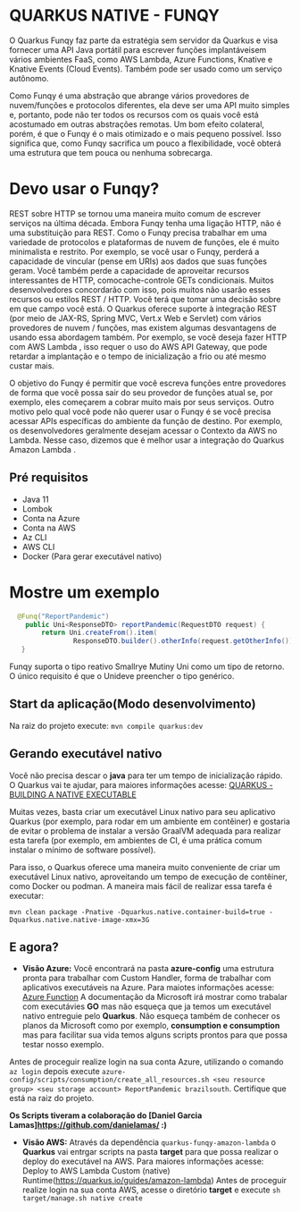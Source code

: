 


# QUARKUS NATIVE - FUNQY
O Quarkus Funqy faz parte da estratégia sem servidor da Quarkus e visa fornecer uma API Java portátil para escrever funções implantáveis ​​em vários ambientes FaaS, como AWS Lambda, Azure Functions, Knative e Knative Events (Cloud Events). Também pode ser usado como um serviço autônomo.

Como Funqy é uma abstração que abrange vários provedores de nuvem/funções e protocolos diferentes, ela deve ser uma API muito simples e, portanto, pode não ter todos os recursos com os quais você está acostumado em outras abstrações remotas. Um bom efeito colateral, porém, é que o Funqy é o mais otimizado e o mais pequeno possível. Isso significa que, como Funqy sacrifica um pouco a flexibilidade, você obterá uma estrutura que tem pouca ou nenhuma sobrecarga.

# Devo usar o Funqy?
REST sobre HTTP se tornou uma maneira muito comum de escrever serviços na última década. Embora Funqy tenha uma ligação HTTP, não é uma substituição para REST. Como o Funqy precisa trabalhar em uma variedade de protocolos e plataformas de nuvem de funções, ele é muito minimalista e restrito. Por exemplo, se você usar o Funqy, perderá a capacidade de vincular (pense em URIs) aos dados que suas funções geram. Você também perde a capacidade de aproveitar recursos interessantes de HTTP, comocache-controle GETs condicionais. Muitos desenvolvedores concordarão com isso, pois muitos não usarão esses recursos ou estilos REST / HTTP. Você terá que tomar uma decisão sobre em que campo você está. O Quarkus oferece suporte à integração REST (por meio de JAX-RS, Spring MVC, Vert.x Web e Servlet) com vários provedores de nuvem / funções, mas existem algumas desvantagens de usando essa abordagem também. Por exemplo, se você deseja fazer HTTP com AWS Lambda , isso requer o uso do AWS API Gateway, que pode retardar a implantação e o tempo de inicialização a frio ou até mesmo custar mais.

O objetivo do Funqy é permitir que você escreva funções entre provedores de forma que você possa sair do seu provedor de funções atual se, por exemplo, eles começarem a cobrar muito mais por seus serviços. Outro motivo pelo qual você pode não querer usar o Funqy é se você precisa acessar APIs específicas do ambiente da função de destino. Por exemplo, os desenvolvedores geralmente desejam acessar o Contexto da AWS no Lambda. Nesse caso, dizemos que é melhor usar a integração do Quarkus Amazon Lambda .

## Pré requisitos
* Java 11
* Lombok
* Conta na Azure
* Conta na AWS
* Az CLI
* AWS CLI
* Docker (Para gerar executável nativo)

# Mostre um exemplo
```java
  @Funq("ReportPandemic")
	public Uni<ResponseDTO> reportPandemic(RequestDTO request) {
		return Uni.createFrom().item(
				ResponseDTO.builder().otherInfo(request.getOtherInfo()).guid(UUID.randomUUID().toString()).build());
   }
```
Funqy suporta o tipo reativo Smallrye Mutiny Uni como um tipo de retorno. O único requisito é que o Unideve preencher o tipo genérico.

## Start da aplicação(Modo desenvolvimento)
Na raiz do projeto execute: `mvn compile quarkus:dev`

## Gerando executável nativo
Você não precisa descar o __java__ para ter um tempo de inicialização rápido. O Quarkus vai te ajudar, para maiores informações acesse: [QUARKUS - BUILDING A NATIVE EXECUTABLE](https://quarkus.io/guides/building-native-image#container-runtime)

Muitas vezes, basta criar um executável Linux nativo para seu aplicativo Quarkus (por exemplo, para rodar em um ambiente em contêiner) e gostaria de evitar o problema de instalar a versão GraalVM adequada para realizar esta tarefa (por exemplo, em ambientes de CI, é uma prática comum instalar o mínimo de software possível).

Para isso, o Quarkus oferece uma maneira muito conveniente de criar um executável Linux nativo, aproveitando um tempo de execução de contêiner, como Docker ou podman. A maneira mais fácil de realizar essa tarefa é executar:

`mvn clean package -Pnative -Dquarkus.native.container-build=true -Dquarkus.native.native-image-xmx=3G`

## E agora?

* __Visão Azure:__
Você encontrará na pasta __azure-config__ uma estrutura pronta para trabalhar com Custom Handler, forma de trabalhar com aplicativos executáveis na Azure. Para maiotes informações acesse: [Azure Function](https://docs.microsoft.com/en-us/azure/azure-functions/create-first-function-vs-code-other?tabs=go%2Cmacos) A documentação da Microsoft irá mostrar como trabalar com executávies __GO__ mas não esqueça que ja temos um executável nativo entreguie pelo __Quarkus__. Não esqueça também de conhecer os planos da Microsoft como por exemplo, __consumption e consumption__ mas para facilitar sua vida temos alguns scripts prontos para que possa testar nosso exemplo.

Antes de proceguir realize login na sua conta Azure, utilizando o comando `az login` depois execute
 `azure-config/scripts/consumption/create_all_resources.sh <seu resource group> <seu storage account> ReportPandemic brazilsouth`. Certifique que está na raiz do projeto.
 
__Os Scripts tiveram a colaboração do [Daniel Garcia Lamas]https://github.com/danielamas/ :)__  

* __Visão AWS:__
Através da dependência `quarkus-funqy-amazon-lambda` o __Quarkus__ vai entrgar scripts na pasta __target__ para que possa realizar o deploy do executável na AWS. Para maiores informações acesse: Deploy to AWS Lambda Custom (native) Runtime(https://quarkus.io/guides/amazon-lambda)
Antes de proceguir realize login na sua conta AWS, acesse o diretório __target__ e execute `sh target/manage.sh native create`



